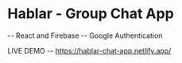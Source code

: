 # Hablar - Group Chat App

-- React and Firebase 
-- Google Authentication

LIVE DEMO -- https://hablar-chat-app.netlify.app/
